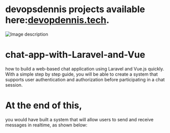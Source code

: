 # devopsdennis projects available here:[devopdennis.tech](https://devopsdennis.tech/).
![Image description](https://devopsdennis.tech/wp-content/uploads/2020/01/devopsdennis.png)

# chat-app-with-Laravel-and-Vue
how to build a web-based chat application using Laravel and Vue.js quickly. With a simple step by step guide, you will be able to create a system that supports user authentication and authorization before participating in a chat session.

# At the end of this, 
you would have built a system that will allow users to send and receive messages in realtime, as shown below:
